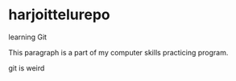 # harjoittelurepo
learning Git

This paragraph is a part of my computer skills practicing program.

git is weird
